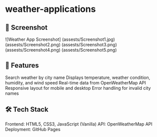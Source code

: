 # weather-applications

## 📸 Screenshot
![Weather App Screenshot]
(assests/Screenshot1.jpg)
(assests/Screenshot2.png)
(assests/Screenshot3.png)
(assests/Screenshot4.png)
(assests/Screenshot5.png)

## 🚀 Features
Search weather by city name
Displays temperature, weather condition, humidity, and wind speed
Real-time data from OpenWeatherMap API
Responsive layout for mobile and desktop
Error handling for invalid city names

## 🛠️ Tech Stack
Frontend: HTML5, CSS3, JavaScript (Vanilla)
API: OpenWeatherMap API
Deployment: GitHub Pages